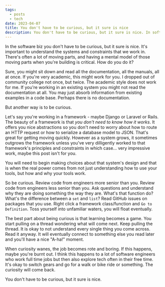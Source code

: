 ```yaml
---
tags:
  - posts
  - tech
date: 2023-04-07
title: You don't have to be curious, but it sure is nice
description: You don't have to be curious, but it sure is nice. In software it's important to understand the systems and constraints that we work in.
---
```

In the software biz you don't have to be curious, but it sure is nice. It's important to understand the systems and constraints that we work in. There's often a lot of moving parts, and having a mental model of those moving parts when you're building is critical. How do you do it?<!-- excerpt -->

Sure, you might sit down and read all the documentation, all the manuals, all at once. If you're very academic, this might work for you. I dropped out of community college not once, but twice. The academic style does not work for me. If you're working in an existing system you might not read the documentation at all. You may just absorb information from existing examples in a code base. Perhaps there is no documentation.

But another way is to be curious.

Let's say you're working in a framework - maybe Django or Laravel or Rails. The beauty of a framework is that *you don't need to know how it works*. It offers you nice abstractions so you don't need to worry about how to route an HTTP request or how to serialize a database model to JSON. That's great for getting moving quickly. However as a system grows, it sometimes outgrows the framework unless you've very dilligently worked to that framework's principles and constraints in which case... very impressive work, maybe this post isn't for you.

You will need to begin making choices about that system's design and that is when the real power comes from not just understanding how to use your tools, but how and why your tools work.

So be curious. Review code from engineers more senior than you. Review code from engineers less senior than you. Ask questions and understand why they are doing something the way they are. What's that function do? What's the difference between a `set` and `list`? Read GitHub issues on packages that you use. Right click a framework class/function and `Go to Definition`. Toss yourself into unfamiliar waters, you will float eventually.

The best part about being curious is that learning becomes a game. You start pulling on a thread wondering what will come next. Keep pulling the thread. It is okay to not understand every single thing you come across. Read it anyway. It will eventually connect to something else you read later and you'll have a nice "A-ha!" moment.

When curiosity wanes, the job becomes rote and boring. If this happens, maybe you're burnt out. I think this happens to a lot of software engineers who work full time jobs but then also explore tech often in their free time. It's okay to switch gears and go for a walk or bike ride or something. The curiosity will come back.

You don't have to be curious, but it sure is nice.
